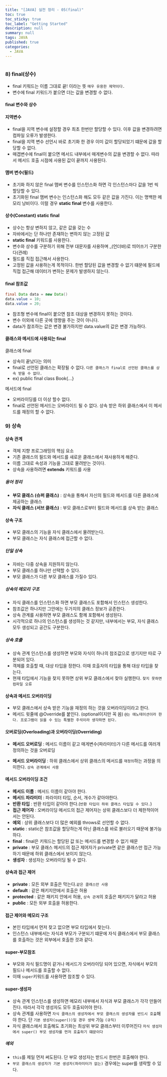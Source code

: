 ```yaml
---
title: "[JAVA] 실전 정리 - 05(final)"
toc: true
toc_sticky: true
toc_label: "Getting Started"
description: null
summary: null
tags: JAVA
published: true
categories:
  - JAVA
---
```


```java

```
### 8) final(상수)
- final 키워드는 이름 그대로 끝! 이라는 뜻 `매우 유용한 제약이다.`
- 변수에 final 키워드가 붙으면 더는 값을 변경할 수 없다.

#### final 변수와 상수

#### 지역변수
- final을 지역 변수에 설정할 경우 최초 한번만 할당할 수 있다. 이후 값을 변경하려면 컴파일 오류가 발생한다.
- final을 지역 변수 선언시 바로 초기화 한 경우 이미 값이 할당되었기 떄문에 값을 할당할 수 없다.
- 매겝변수에 final이 붙으면 메서드 내부에서 매게변수의 값을 변경할 수 없다. 따라서 메서드 호출 시점에 사용된 값이 끝까지 사용된다.

#### 맴버 변수(필드)
- 초기화 하지 않은 final 맴버 변수를 인스턴스화 하면 각 인스턴스마다 값을 1번 씩 할당할 수 있다.
- 초기화된 final 맴버 변수는 인스턴스화 해도 모두 같은 값을 가진다. 이는 명백한 메모리 낭비이다. 이럴 경우 __static final__ 변수를 사용한다.

#### 상수(Constant)  static final
- 상수는 항상 변하지 않고, 같은 값을 갖는 수
- 자바에서는 단 하나만 존재하는 변하지 않는 고정된 값
- __static final__ 키워드를 사용한다.
- 변수와 상수를 구분하기 위해 전부 대문자를 사용하며 _(언더바)로 띄어쓰기 구분한다(관례)
- 필드를 직접 접근해서 사용한다.
- 고정된 값을 사용하는게 목적이다. 한번 할당된 값을 변경할 수 없기 떄문에 필드에 직접 접근해 데이터가 변하는 문제가 발생하지 않는다.

#### final 참조값
```java
final Data data = new Data()
data.value = 10;
data.value = 20;
```
- 참조형 변수에 final이 붙으면 참조 대상을 변경하지 못하는 것이다.
- 변수 이외에 다른 곳에 영향을 주는 것이 아니다.
- data가 참조하는 값은 변경 불가하지만 data.value의 값은 변경 가능하다.

#### 클래스와 메서드에 사용되는 final

클래스에 final
- 상속이 끝났다는 의미
- final로 선언된 클래스는 확장될 수 없다. `다른 클래스가 final로 선언된 클래스를 상속 받을 수 없다.`
- ex) public final class Book{...}

메서드에 final
- 오버라이딩를 더 이상 할수 없다.
- final로 선언된 메서드는 오버라이드 될 수 없다. 상속 받은 하위 클래스에서 이 메서드를 재정의 할 수 없다.


### 9) 상속

#### 상속 관계
- 객체 지향 프로그래밍의 핵심 요소
- 기존 클래스의 필드와 메서드를 새로운 클래스에서 재사용하게 해준다.
- 이름 그대로 속성과 기능을 그대로 물려받는 것이다.
- 상속을 사용하려면 __extends__ 키워드를 사용

##### 용어 정리
- __부모 클래스 (슈퍼 클래스)__ : 상속을 통해서 자신의 필드와 메서드를 다른 클래스에 제공하는 클래스
- __자식 클래스 (서브 클래스)__ :  부모 클래스로부터 필드와 메서드를 상속 받는 클래스

#### 상속 구조
- 부모 클래스의 기능을 자식 클래스에서 물려받는다.
- 부모 클래스는 자식 클래스에 접근할 수 없다.

##### 단일 상속
- 자바는 다중 상속을 지원하지 않는다.
- 부모 클래스를 하나만 선택할 수 있다.
- 부모 클래스가 다른 부모 클래스를 가질수 있다.

##### 상속의 메모리 구조
- 자식 클래스를 인스턴스화 하면 부모 클래스도 포함해서 인스턴스 생성한다.
- 참조값은 하나지만 그안에는 두가지의 클래스 정보가 공존한다.
- 상속 관계를 사용하면 부모 클래스도 함께 포함해서 생성된다.
- 시각적으로 하나의 인스턴스를 생성하는 것 같지만, 내부에서는 부모, 자식 클래스 모두 생성되고 공간도 구분한다.

##### 상속 호출
- 상속 관계 인스턴스를 생성하면 부모와 자식이 하나의 참조값으로 생기지만 따로 구분되어 있다.
- 객체를 호출할 때, 대상 타입을 정한다. 이때 호출자의 타입을 통해 대상 타입을 찾는다.
- 현재 타입에서 기능을 찾지 못하면 상위 부모 클래스에서 찾아 실행한다. `찾지 못하면 컴파일 오류`

#### 상속과 메서드 오버라이딩
- 부모 클래스에서 상속 받은 기능을 재정의 하는 것을 오버라이딩이라고 한다.
- 메서드 윗줄에 @Override를 붙인다. (optional이지만 꼭 씀) `@는 애노테이션이라 한다. 프로그램이 읽을 수 있는 특별한 주석이라 생각하면 된다.`

#### 오버로딩(Overloading)과 오버라이딩(Overriding)
- __메서드 오버로딩__ : 메서드 이름이 같고 매게변수(파라미터)가 다른 메서드를 여러개 정의하는 것을 오버로딩

- __메서드 오버라이딩__ : 하위 클래스에서 상위 클래스의 메서드를 `재정의`하는 과정을 의미한다. `상속 관계에서 사용`

#### 메서드 오버라이딩 조건
- __메서드 이름__ : 메서드 이름이 같아야 한다.
- __메서드 파라미터__ : 파라미터 타입, 순서, 개수가 같아야한다.
- __반환 타입__ : 반환 타입이 같아야 한다.(`반환 타입이 하위 클래스 타입일 수 있다.`)
- __접근 제어자__ : 오버라이딩 메서드의 접근 제어자는 상위 클래스보다 더 제한적이어서는 안된다.
- __예외__ : 상위 클래스보다 더 많은 예외를 throws로 선언할 수 없다.
- __static__ : static은 참조값을 할당하는게 아닌 클래스를 바로 불러오기 때문에 불가능하다.
- __final__ : final은 키워드는 할당된 값 또는 메서드를 변경할 수 없기 때문
- __private__ : 부모 클래스 메서드의 접근 제어자가 private면 같은 클래스만 접근 가능하기 때문에 하위 클래스에서 보이지 않는다.
- __생성자__ : 생성자는 오버라이딩 될 수 없다.

#### 상속과 접근 제어
- __private__ : 모든 외부 호출은 막는다.`같은 클래스만 사용`
- __default__ : 같은 패키지안에서 호출은 허용
- __protected__ : 같은 패키지 안에서 허용, `상속 관계`의 호출은 패키지가 달라고 허용
- __public__ : 모든 외부 호출을 허용한다.

#### 접근 제어와 메모리 구조
- 본인 타입에서 먼저 찾고 없으면 부모 타입에서 찾는다.
- 인스턴스 내부에서는 자식과 부모가 구분되기 떄문에 자식 클래스에서 부모 클래스를 호출하는 것은 외부에서 호출한 것과 같다.

#### super-부모참조
- 부모와 자식 필드명이 같거나 메서드가 오버라이딩 되어 있으면, 자식에서 부모의 필드나 메서드를 호출할 수 없다.
- 이때 `super`키워드를 사용하면 참조할 수 있다.

#### super-생성자
- 상속 관계 인스턴스를 생성하면 메모리 내부에서 자식과 부모 클래스가 각각 만들어진다. 따라서 각각 생성자도 모두 호출되어야 한다.
- 상속 관계를 사용하면 `자식 클래스의 생성자에서 부모 클래스의 생성자를 반드시 호출`해야 한다. 단 `기본 생성자(super())일 경우 생략` 가능  `(규칙)`
- 자식 클래스에서 호출해도 초기화는 최상위 부모 클래스부터 이루어진다 `자식 생성자에서 super() 부모 생성자를 먼저 호출하기 떄문이다`

##### 예외
- `this`를 제일 먼저 써도된다. 단 부모 생성자는 받드시 한번은 호출해야 한다.
- `부모 클래스의 생성자가 기본 생성자(파라미터가 없는)` 경우에는 super를 생략할 수 있다.